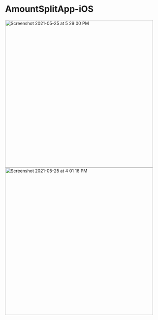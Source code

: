 # AmountSplitApp-iOS
<img width="480" alt="Screenshot 2021-05-25 at 5 29 00 PM" src="https://user-images.githubusercontent.com/72858063/119499846-c302b780-bd84-11eb-82a6-5ef9d1faaae8.png">
<img width="480" alt="Screenshot 2021-05-25 at 4 01 16 PM" src="https://user-images.githubusercontent.com/72858063/119499854-c433e480-bd84-11eb-90a4-adb7e32aa6f0.png">
